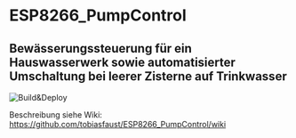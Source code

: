 # ESP8266_PumpControl
## Bewässerungssteuerung für ein Hauswasserwerk sowie automatisierter Umschaltung bei leerer Zisterne auf Trinkwasser
![Build&Deploy](https://github.com/tobiasfaust/ESP8266_PumpControl/workflows/Build&Deploy/badge.svg)

Beschreibung siehe Wiki: https://github.com/tobiasfaust/ESP8266_PumpControl/wiki
